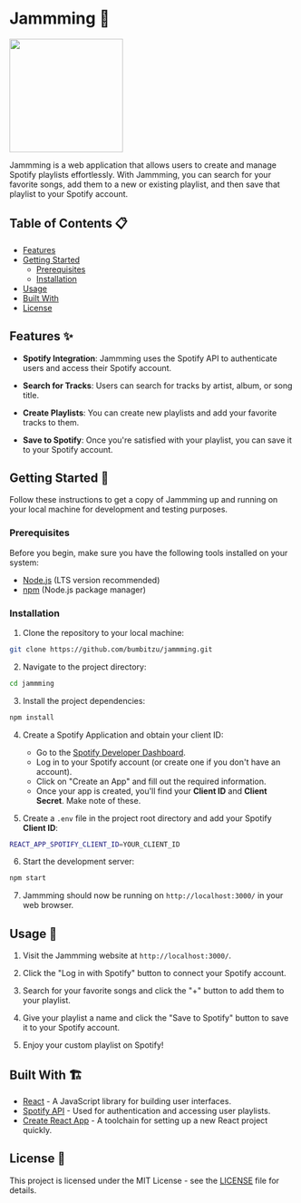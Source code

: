 # Jammming 🎵

<img src="https://bumbitzu.ro/projects/jammming/aaa.webp" width='200px' height='200px'/>

Jammming is a web application that allows users to create and manage Spotify playlists effortlessly. With Jammming, you can search for your favorite songs, add them to a new or existing playlist, and then save that playlist to your Spotify account.

## Table of Contents 📋

- [Features](#features)
- [Getting Started](#getting-started)
  - [Prerequisites](#prerequisites)
  - [Installation](#installation)
- [Usage](#usage)
- [Built With](#built-with)
- [License](#license)

## Features ✨

- **Spotify Integration**: Jammming uses the Spotify API to authenticate users and access their Spotify account.

- **Search for Tracks**: Users can search for tracks by artist, album, or song title.

- **Create Playlists**: You can create new playlists and add your favorite tracks to them.

- **Save to Spotify**: Once you're satisfied with your playlist, you can save it to your Spotify account.

## Getting Started 🚀

Follow these instructions to get a copy of Jammming up and running on your local machine for development and testing purposes.

### Prerequisites

Before you begin, make sure you have the following tools installed on your system:

- [Node.js](https://nodejs.org/) (LTS version recommended)
- [npm](https://www.npmjs.com/) (Node.js package manager)

### Installation

1. Clone the repository to your local machine:

```bash
git clone https://github.com/bumbitzu/jammming.git
```

2. Navigate to the project directory:

```bash
cd jammming
```

3. Install the project dependencies:

```bash
npm install
```

4. Create a Spotify Application and obtain your client ID:

   - Go to the [Spotify Developer Dashboard](https://developer.spotify.com/dashboard/applications).
   - Log in to your Spotify account (or create one if you don't have an account).
   - Click on "Create an App" and fill out the required information.
   - Once your app is created, you'll find your **Client ID** and **Client Secret**. Make note of these.

5. Create a `.env` file in the project root directory and add your Spotify **Client ID**:

```bash
REACT_APP_SPOTIFY_CLIENT_ID=YOUR_CLIENT_ID
```

6. Start the development server:

```bash
npm start
```

7. Jammming should now be running on `http://localhost:3000/` in your web browser.

## Usage 📘

1. Visit the Jammming website at `http://localhost:3000/`.

2. Click the "Log in with Spotify" button to connect your Spotify account.

3. Search for your favorite songs and click the "+" button to add them to your playlist.

4. Give your playlist a name and click the "Save to Spotify" button to save it to your Spotify account.

5. Enjoy your custom playlist on Spotify!

## Built With 🏗

- [React](https://reactjs.org/) - A JavaScript library for building user interfaces.
- [Spotify API](https://developer.spotify.com/documentation/web-api/) - Used for authentication and accessing user playlists.
- [Create React App](https://reactjs.org/docs/create-a-new-react-app.html) - A toolchain for setting up a new React project quickly.

## License 📄

This project is licensed under the MIT License - see the [LICENSE](LICENSE) file for details. 

